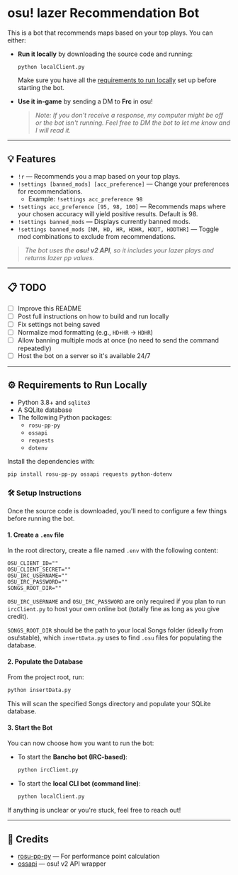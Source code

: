 # osu! lazer Recommendation Bot

This is a bot that recommends maps based on your top plays. You can either:

- **Run it locally** by downloading the source code and running:

    ```
    python localClient.py
    ```

    Make sure you have all the [requirements to run locally](https://github.com/Frc-dev/FrcBot/tree/master?tab=readme-ov-file#%EF%B8%8F-requirements-to-run-locally) set up before starting the bot.

- **Use it in-game** by sending a DM to **Frc** in osu!  
  > _Note: If you don't receive a response, my computer might be off or the bot isn't running. Feel free to DM the bot to let me know and I will read it._

---

## 💡 Features

- `!r` — Recommends you a map based on your top plays.
- `!settings [banned_mods] [acc_preference]` — Change your preferences for recommendations.
  - Example: `!settings acc_preference 98`
- `!settings acc_preference [95, 98, 100]` — Recommends maps where your chosen accuracy will yield positive results. Default is 98.
- `!settings banned_mods` — Displays currently banned mods.
- `!settings banned_mods [NM, HD, HR, HDHR, HDDT, HDDTHR]` — Toggle mod combinations to exclude from recommendations.

> _The bot uses the **osu! v2 API**, so it includes your lazer plays and returns lazer pp values._

---

## 📋 TODO

- [ ] Improve this README
- [ ] Post full instructions on how to build and run locally
- [ ] Fix settings not being saved
- [ ] Normalize mod formatting (e.g., `HD+HR` → `HDHR`)
- [ ] Allow banning multiple mods at once (no need to send the command repeatedly)
- [ ] Host the bot on a server so it's available 24/7

---

## ⚙️ Requirements to Run Locally

- Python 3.8+ and `sqlite3`
- A SQLite database
- The following Python packages:
  - `rosu-pp-py`
  - `ossapi`
  - `requests`
  - `dotenv`

Install the dependencies with:

```bash
pip install rosu-pp-py ossapi requests python-dotenv
```
### 🛠️ Setup Instructions

Once the source code is downloaded, you'll need to configure a few things before running the bot.

#### 1. Create a `.env` file

In the root directory, create a file named `.env` with the following content:

```env
OSU_CLIENT_ID=""
OSU_CLIENT_SECRET=""
OSU_IRC_USERNAME=""
OSU_IRC_PASSWORD=""
SONGS_ROOT_DIR=""
```

`OSU_IRC_USERNAME` and `OSU_IRC_PASSWORD` are only required if you plan to run `ircClient.py` to host your own online bot (totally fine as long as you give credit).

`SONGS_ROOT_DIR` should be the path to your local Songs folder (ideally from osu!stable), which `insertData.py` uses to find `.osu` files for populating the database.

#### 2. Populate the Database

From the project root, run:

```bash
python insertData.py
```

This will scan the specified Songs directory and populate your SQLite database.


#### 3. Start the Bot

You can now choose how you want to run the bot:

- To start the **Bancho bot (IRC-based)**:

  ```bash
  python ircClient.py
  ```

- To start the **local CLI bot (command line)**:

  ```bash
  python localClient.py
  ```
  
If anything is unclear or you're stuck, feel free to reach out!

---

## 🧠 Credits

- [rosu-pp-py](https://github.com/4nykey/rosu-pp-py) — For performance point calculation
- [ossapi](https://github.com/ppy/ossapi) — osu! v2 API wrapper
